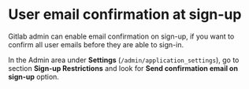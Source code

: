 # User email confirmation at sign-up

Gitlab admin can enable email confirmation on sign-up, if you want to confirm all
user emails before they are able to sign-in.

In the Admin area under **Settings** (`/admin/application_settings`), go to section
**Sign-up Restrictions** and look for **Send confirmation email on sign-up** option.
